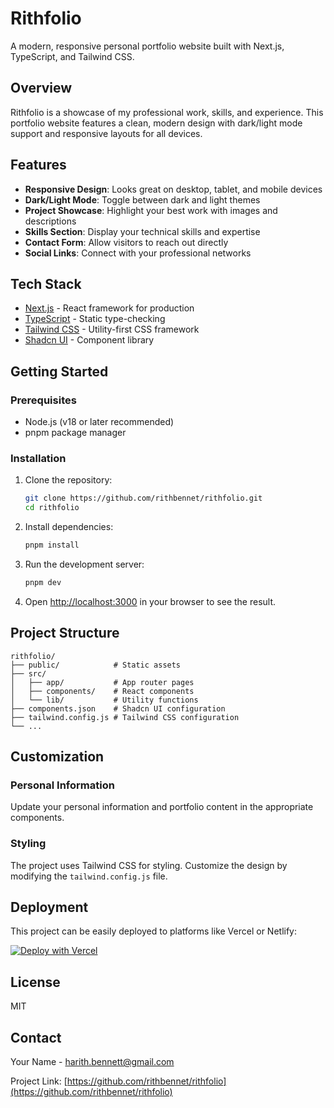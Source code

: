 # Rithfolio

A modern, responsive personal portfolio website built with Next.js, TypeScript, and Tailwind CSS.

## Overview

Rithfolio is a showcase of my professional work, skills, and experience. This portfolio website features a clean, modern design with dark/light mode support and responsive layouts for all devices.

## Features

- **Responsive Design**: Looks great on desktop, tablet, and mobile devices
- **Dark/Light Mode**: Toggle between dark and light themes
- **Project Showcase**: Highlight your best work with images and descriptions
- **Skills Section**: Display your technical skills and expertise
- **Contact Form**: Allow visitors to reach out directly
- **Social Links**: Connect with your professional networks

## Tech Stack

- [Next.js](https://nextjs.org/) - React framework for production
- [TypeScript](https://www.typescriptlang.org/) - Static type-checking
- [Tailwind CSS](https://tailwindcss.com/) - Utility-first CSS framework
- [Shadcn UI](https://ui.shadcn.com/) - Component library

## Getting Started

### Prerequisites

- Node.js (v18 or later recommended)
- pnpm package manager

### Installation

1. Clone the repository:

   ```bash
   git clone https://github.com/rithbennet/rithfolio.git
   cd rithfolio
   ```

2. Install dependencies:

   ```bash
   pnpm install
   ```

3. Run the development server:

   ```bash
   pnpm dev
   ```

4. Open [http://localhost:3000](http://localhost:3000) in your browser to see the result.

## Project Structure

```
rithfolio/
├── public/            # Static assets
├── src/
│   ├── app/           # App router pages
│   ├── components/    # React components
│   └── lib/           # Utility functions
├── components.json    # Shadcn UI configuration
├── tailwind.config.js # Tailwind CSS configuration
└── ...
```

## Customization

### Personal Information

Update your personal information and portfolio content in the appropriate components.

### Styling

The project uses Tailwind CSS for styling. Customize the design by modifying the `tailwind.config.js` file.

## Deployment

This project can be easily deployed to platforms like Vercel or Netlify:

[![Deploy with Vercel](https://vercel.com/button)](https://vercel.com/new/clone?repository-url=https://github.com/rithbennet/rithfolio)

## License

MIT

## Contact

Your Name - harith.bennett@gmail.com

Project Link: [https://github.com/rithbennet/rithfolio](https://github.com/rithbennet/rithfolio)
